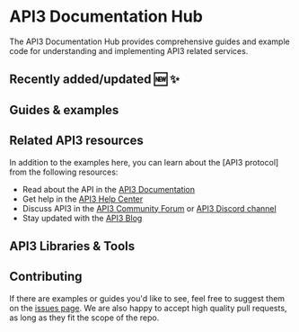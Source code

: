 # API3 Documentation Hub

The API3 Documentation Hub provides comprehensive guides and example code for understanding and implementing API3 related services.

## Recently added/updated 🆕 ✨

## Guides & examples

## Related API3 resources

In addition to the examples here, you can learn about the [API3 protocol] from the following resources:

- Read about the API in the [API3 Documentation]
- Get help in the [API3 Help Center]
- Discuss API3 in the [API3 Community Forum] or [API3 Discord channel]
- Stay updated with the [API3 Blog]

## API3 Libraries & Tools

## Contributing

If there are examples or guides you'd like to see, feel free to suggest them on the [issues page]. We are also happy to accept high quality pull requests, as long as they fit the scope of the repo.

[api3]: https://api3.org/
[api3 documentation]: https://api3.org/docs/
[api3 community forum]: https://community.api3.org/top?period=monthly
[api3 discord channel]: https://discord.com/invite/api3
[api3 help center]: https://help.api3.org/en/
[api3 examples]: https://api3.org/examples
[api3 blog]: https://blog.api3.org/
[issues page]: https://github.com/api3/api3-documentation-hub/issues
